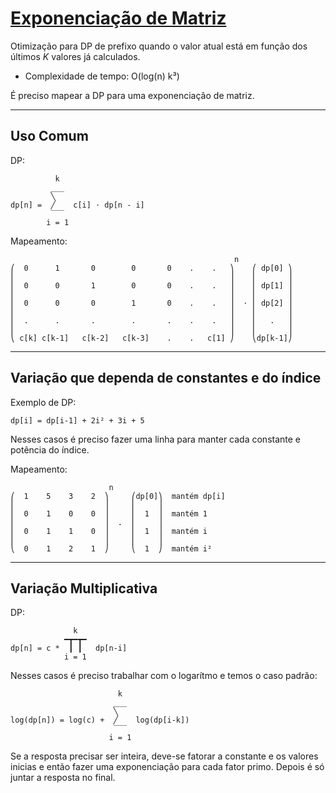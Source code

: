 # [Exponenciação de Matriz](matrix_exp.cpp)

<!-- *Read in [English](README.en.md)* -->

Otimização para DP de prefixo quando o valor atual está em função dos últimos $K$ valores já calculados.   
* Complexidade de tempo: O(log(n) k³)


É preciso mapear a DP para uma exponenciação de matriz.

---


## Uso Comum

DP:   
```
          k               
         ___              
         ╲                
dp[n] =  ╱    c[i] ⋅ dp[n - i]
         ‾‾‾              
        i = 1                    
```

<!-- $$dp[n] = \sum_{n=1}^{k} c_{k} * dp[n-k]$$ -->


Mapeamento:   
```
                                                  n              
⎛  0      1       0        0       0    .    .   ⎞    ⎛ dp[0] ⎞
⎜                                                ⎟    ⎜       ⎟
⎜  0      0       1        0       0    .    .   ⎟    ⎜ dp[1] ⎟
⎜                                                ⎟    ⎜       ⎟
⎜  0      0       0        1       0    .    .   ⎟  ⋅ ⎜ dp[2] ⎟
⎜                                                ⎟    ⎜       ⎟
⎜  .      .       .        .       .    .    .   ⎟    ⎜   .   ⎟
⎜                                                ⎟    ⎜       ⎟
⎝ c[k] c[k-1]   c[k-2]   c[k-3]    .    .   c[1] ⎠    ⎝dp[k-1]⎠
```

---
## Variação que dependa de **constantes** e do **índice**

Exemplo de DP:   
```
dp[i] = dp[i-1] + 2i² + 3i + 5
```
Nesses casos é preciso fazer uma linha para manter cada constante e potência do índice.

Mapeamento:
<!-- $$
\begin{pmatrix} 1&5&3&2 \\ 0&1&0&0 \\ 0&1&1&0 \\ 0&1&2&1 \end{pmatrix}^n
\times
\begin{pmatrix} 
    dp[0]   \\
    1       \\
    1       \\
    1\end
{pmatrix} 
\begin{matrix} 
    mantém\ dp[i]   \\
    mantém\ 1       \\
    mantém\ i       \\
    mantém\ i²      \end
{matrix}
$$ -->
```
                      n
⎛  1    5    3    2  ⎞     ⎛dp[0]⎞  mantém dp[i]
⎜                    ⎟     ⎜     ⎟
⎜  0    1    0    0  ⎟     ⎜  1  ⎟  mantém 1
⎜                    ⎟  .  ⎜     ⎟
⎜  0    1    1    0  ⎟     ⎜  1  ⎟  mantém i
⎜                    ⎟     ⎜     ⎟
⎝  0    1    2    1  ⎠     ⎝  1  ⎠  mantém i²
```

---
## Variação Multiplicativa

DP:
```
              k            
            ━┳━┳━           
dp[n] = c *  ┃ ┃   dp[n-i]
            i = 1          
```
<!-- $$dp[n] =  c\times \prod_{n=1}^{k} dp[n-k]$$ -->

Nesses casos é preciso trabalhar com o logarítmo e temos o caso padrão:


<!-- $$\log(dp[n]) =  log(c) + \sum_{n=1}^{k} log(dp[n-k])$$ -->
```
                        k                 
                       ___                
                       ╲                  
log(dp[n]) = log(c) +  ╱    log(dp[i-k])
                       ‾‾‾                
                      i = 1               
```

Se a resposta precisar ser inteira, deve-se fatorar a constante e os valores inicias e então fazer uma exponenciação para cada fator primo. Depois é só juntar a resposta no final.
